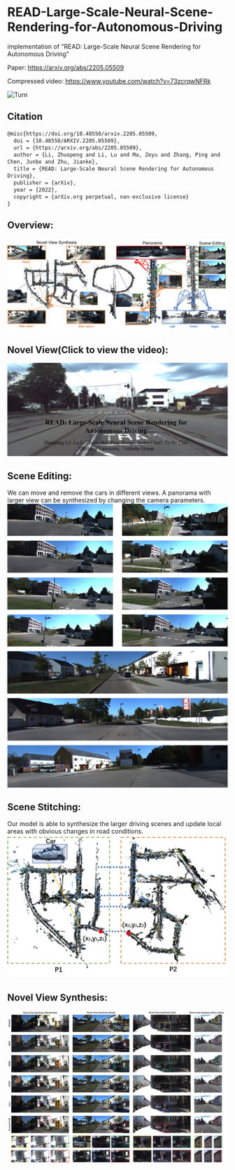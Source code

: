 # READ-Large-Scale-Neural-Scene-Rendering-for-Autonomous-Driving
implementation of "READ:  Large-Scale Neural Scene Rendering for Autonomous Driving"

Paper: https://arxiv.org/abs/2205.05509

Compressed video: https://www.youtube.com/watch?v=73zcrqwNFRk


![Turn](https://user-images.githubusercontent.com/24960306/168002213-c7c49209-d2bf-489d-9f84-aac2fe6b757b.gif)


## Citation

```
@misc{https://doi.org/10.48550/arxiv.2205.05509,
  doi = {10.48550/ARXIV.2205.05509},
  url = {https://arxiv.org/abs/2205.05509},  
  author = {Li, Zhuopeng and Li, Lu and Ma, Zeyu and Zhang, Ping and Chen, Junbo and Zhu, Jianke},  
  title = {READ: Large-Scale Neural Scene Rendering for Autonomous Driving},  
  publisher = {arXiv},  
  year = {2022},  
  copyright = {arXiv.org perpetual, non-exclusive license}
}
```


## Overview: 

![contents](./image/main.jpg)




<!--- 
# [![Watch the video](https://i.ytimg.com/an_webp/kC-bwky4e7Q/mqdefault_6s.webp?du=3000&sqp=CIDh7JMG&rs=AOn4CLAE5KzsOlrQzpZVB2DYJbC4UMOhGQ)](https://youtu.be/kC-bwky4e7Q)
[<img src="https://i.ytimg.com/an_webp/kC-bwky4e7Q/mqdefault_6s.webp?du=3000&sqp=CIDh7JMG&rs=AOn4CLAE5KzsOlrQzpZVB2DYJbC4UMOhGQ" width="60%">](https://youtu.be/73zcrqwNFRk)
--> 



## Novel View(Click to view the video):

[![Watch the video](./image/video.png)](https://youtu.be/73zcrqwNFRk)

##  Scene Editing:

We can move and remove the cars in different views. A panorama with larger view can be synthesized by changing the camera parameters.
![contents](./image/SceneEdit.jpg)


## Scene Stitching:

Our model is able to synthesize the larger driving scenes and update local areas with obvious changes in road conditions. 
![contents](./image/Scene_Stitching.jpg)

## Novel View Synthesis:

![contents](./image/NovelView.jpg)

